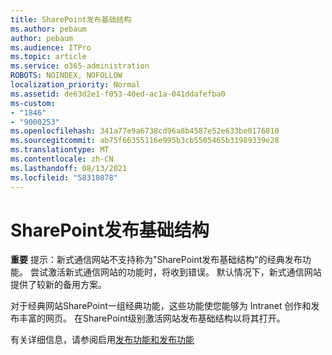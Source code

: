 ```yaml
---
title: SharePoint发布基础结构
ms.author: pebaum
author: pebaum
ms.audience: ITPro
ms.topic: article
ms.service: o365-administration
ROBOTS: NOINDEX, NOFOLLOW
localization_priority: Normal
ms.assetid: de63d2e1-f053-40ed-ac1a-041ddafefba0
ms-custom:
- "1846"
- "9000253"
ms.openlocfilehash: 341a77e9a6738cd96a8b4587e52e633be0176010
ms.sourcegitcommit: ab75f66355116e995b3cb5505465b31989339e28
ms.translationtype: MT
ms.contentlocale: zh-CN
ms.lasthandoff: 08/13/2021
ms.locfileid: "58318078"
---
```

# <a name="sharepoint-publishing-infrastructure"></a>SharePoint发布基础结构

**重要** 提示：新式通信网站不支持称为"SharePoint发布基础结构"的经典发布功能。 尝试激活新式通信网站的功能时，将收到错误。 默认情况下，新式通信网站提供了较新的备用方案。

对于经典网站SharePoint一组经典功能，这些功能使您能够为 Intranet 创作和发布丰富的网页。 在SharePoint级别激活网站发布基础结构以将其打开。

有关详细信息，请参阅启用[发布功能和](https://support.office.com/article/Enable-publishing-features-479677A6-8B33-4AC7-907D-071C1C7E4518)[发布功能](https://support.office.com/article/Features-enabled-in-a-SharePoint-Online-publishing-site-3AB3810C-3C2C-4361-9D0E-0CBE666EA0B0?wt.mc_id=O365_Portal_MMaven#__toc336865553)
